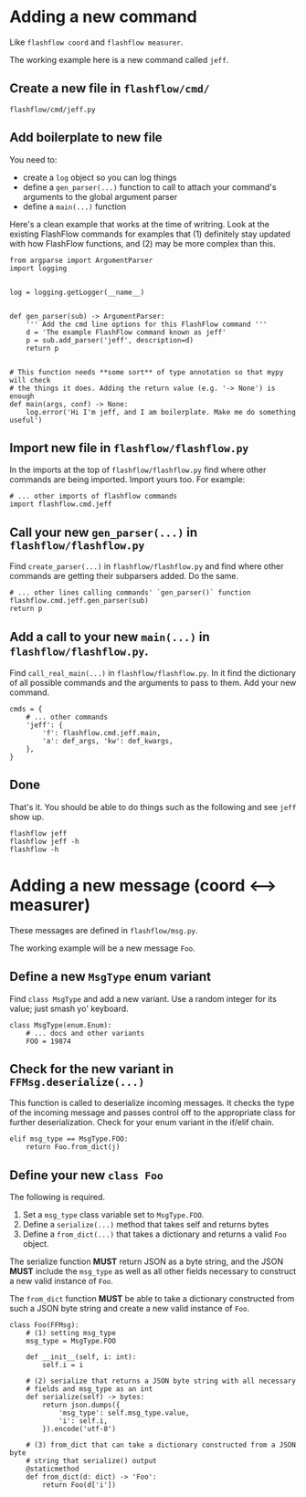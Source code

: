 # Adding a new command

Like `flashflow coord` and `flashflow measurer`.

The working example here is a new command called `jeff`.

## Create a new file in `flashflow/cmd/`

`flashflow/cmd/jeff.py`

## Add boilerplate to new file

You need to:

- create a `log` object so you can log things
- define a `gen_parser(...)` function to call to attach your command's
  arguments to the global argument parser
- define a `main(...)` function

Here's a clean example that works at the time of writring.  Look at the
existing FlashFlow commands for examples that (1) definitely stay updated with
how FlashFlow functions, and (2) may be more complex than this.

    from argparse import ArgumentParser
    import logging
    
    
    log = logging.getLogger(__name__)
    
    
    def gen_parser(sub) -> ArgumentParser:
        ''' Add the cmd line options for this FlashFlow command '''
        d = 'The example FlashFlow command known as jeff'
        p = sub.add_parser('jeff', description=d)
        return p
    
    
    # This function needs **some sort** of type annotation so that mypy will check
    # the things it does. Adding the return value (e.g. '-> None') is enough
    def main(args, conf) -> None:
        log.error('Hi I'm jeff, and I am boilerplate. Make me do something useful')


## Import new file in `flashflow/flashflow.py`

In the imports at the top of `flashflow/flashflow.py` find where other commands
are being imported. Import yours too. For example:

    # ... other imports of flashflow commands
    import flashflow.cmd.jeff

## Call your new `gen_parser(...)` in `flashflow/flashflow.py`

Find `create_parser(...)` in `flashflow/flashflow.py` and find where other
commands are getting their subparsers added. Do the same.

    # ... other lines calling commands' `gen_parser()` function
    flashflow.cmd.jeff.gen_parser(sub)
    return p

## Add a call to your new `main(...)` in `flashflow/flashflow.py`.

Find `call_real_main(...)` in `flashflow/flashflow.py`. In it find the
dictionary of all possible commands and the arguments to pass to them. Add your
new command.

    cmds = {
        # ... other commands
        'jeff': {
            'f': flashflow.cmd.jeff.main,
            'a': def_args, 'kw': def_kwargs,
        },
    }

## Done

That's it. You should be able to do things such as the following and see `jeff`
show up.

    flashflow jeff
    flashflow jeff -h
    flashflow -h

# Adding a new message (coord <--> measurer)

These messages are defined in `flashflow/msg.py`.

The working example will be a new message `Foo`.

## Define a new `MsgType` enum variant

Find `class MsgType` and add a new variant. Use a random integer for its value;
just smash yo' keyboard.

    class MsgType(enum.Enum):
        # ... docs and other variants
        FOO = 19874

## Check for the new variant in `FFMsg.deserialize(...)`

This function is called to deserialize incoming messages. It checks the type of
the incoming message and passes control off to the appropriate class for
further deserialization. Check for your enum variant in the if/elif chain.

    elif msg_type == MsgType.FOO:
        return Foo.from_dict(j)

## Define your new `class Foo`

The following is required.

1. Set a `msg_type` class variable set to `MsgType.FOO`.
2. Define a `serialize(...)` method that takes self and returns bytes
3. Define a `from_dict(...)` that takes a dictionary and returns a valid `Foo` object.

The serialize function **MUST** return JSON as a byte string, and the JSON **MUST**
include the `msg_type` as well as all other fields necessary to construct a new
valid instance of `Foo`.

The `from_dict` function **MUST** be able to take a dictionary constructed from
such a JSON byte string and create a new valid instance of `Foo`.

    class Foo(FFMsg):
        # (1) setting msg_type
        msg_type = MsgType.FOO
    
        def __init__(self, i: int):
            self.i = i
    
        # (2) serialize that returns a JSON byte string with all necessary
        # fields and msg_type as an int
        def serialize(self) -> bytes:
            return json.dumps({
                'msg_type': self.msg_type.value,
                'i': self.i,
            }).encode('utf-8')
    
        # (3) from_dict that can take a dictionary constructed from a JSON byte
        # string that serialize() output
        @staticmethod
        def from_dict(d: dict) -> 'Foo':
            return Foo(d['i'])
